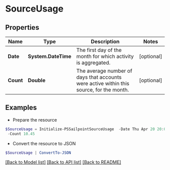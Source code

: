 # SourceUsage
## Properties

Name | Type | Description | Notes
------------ | ------------- | ------------- | -------------
**Date** | **System.DateTime** | The first day of the month for which activity is aggregated. | [optional] 
**Count** | **Double** | The average number of days that accounts were active within this source, for the month. | [optional] 

## Examples

- Prepare the resource
```powershell
$SourceUsage = Initialize-PSSailpointSourceUsage  -Date Thu Apr 20 20:00:00 EDT 2023 `
 -Count 10.45
```

- Convert the resource to JSON
```powershell
$SourceUsage | ConvertTo-JSON
```

[[Back to Model list]](../README.md#documentation-for-models) [[Back to API list]](../README.md#documentation-for-api-endpoints) [[Back to README]](../README.md)

